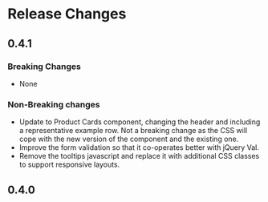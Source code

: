 # Release Changes

## 0.4.1

### Breaking Changes 

- None

### Non-Breaking changes

- Update to Product Cards component, changing the header and including a representative example row. Not a breaking change as the CSS will cope with the new version of the component and the existing one.
- Improve the form validation so that it co-operates better with jQuery Val.
- Remove the tooltips javascript and replace it with additional CSS classes to support responsive layouts.

## 0.4.0